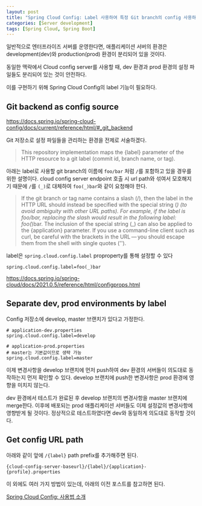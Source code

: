 ```yaml
---
layout: post
title: "Spring Cloud Config: Label 사용하여 특정 Git branch의 config 사용하기"
categories: [Server development]
tags: [Spring Cloud, Spring Boot]
---
```


일반적으로 엔터프라이즈 서버를 운영한다면, 애플리케이션 서버의 환경은 development(dev)와 production(prod) 환경이 분리되어 있을 것이다.

동일한 맥락에서 Cloud config server를 사용할 때, dev 환경과 prod 환경의 설정 파일들도 분리되어 있는 것이 안전하다.

이를 구현하기 위해 Spring Cloud Config의 label 기능이 필요하다.

## Git backend as config source

<https://docs.spring.io/spring-cloud-config/docs/current/reference/html/#_git_backend>

Git 저장소로 설정 파일들을 관리하는 환경을 전제로 서술하겠다.

> This repository implementation maps the {label} parameter of the HTTP resource to a git label (commit id, branch name, or tag).

아래는 label로 사용할 git branch의 이름에 `foo/bar` 처럼 `/`를 포함하고 있을 경우를 위한 설명이다. cloud config server endpoint 호출 시 url path와 섞여서 모호해지기 때문에 `/`를 `(_)`로 대체하여 `foo(_)bar`와 같이 요청해야 한다.

> If the git branch or tag name contains a slash (/), then the label in the HTTP URL should instead be specified with the special string (_) (to avoid ambiguity with other URL paths). For example, if the label is foo/bar, replacing the slash would result in the following label: foo(_)bar. The inclusion of the special string (_) can also be applied to the {application} parameter. If you use a command-line client such as curl, be careful with the brackets in the URL — you should escape them from the shell with single quotes ('').

label은 `spring.cloud.config.label` proproperty를 통해 설정할 수 있다

```properties
spring.cloud.config.label=foo(_)bar
```

<https://docs.spring.io/spring-cloud/docs/2021.0.5/reference/html/configprops.html>

## Separate dev, prod environments by label

Config 저장소에 develop, master 브랜치가 있다고 가정한다.

```properties
# application-dev.properties
spring.cloud.config.label=develop
```

```properties
# application-prod.properties
# master는 기본값이므로 생략 가능
spring.cloud.config.label=master
```

이제 변경사항을 develop 브랜치에 먼저 push하여 dev 환경의 서버들이 의도대로 동작하는지 먼저 확인할 수 있다. develop 브랜치에 push한 변경사항은 prod 환경에 영향을 미치지 않는다.

dev 환경에서 테스트가 완료된 후 develop 브랜치의 변경사항을 master 브랜치에 merge한다. 이후에 배포되는 prod 애플리케이션 서버들도 이제 설정값의 변경사항에 영향받게 될 것이다. 정상적으로 테스트하였다면 dev와 동일하게 의도대로 동작할 것이다.

## Get config URL path

아래와 같이 앞에 `/{label}` path prefix를 추가해주면 된다.

`{cloud-config-server-baseurl}/{label}/{application}-{profile}.properties`

이 외에도 여러 가지 방법이 있는데, 아래의 이전 포스트를 참고하면 된다.

[Spring Cloud Config: 사용법 소개](/spring-cloud-config-usage/)
